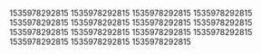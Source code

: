 1535978292815
1535978292815
1535978292815
1535978292815
1535978292815
1535978292815
1535978292815
1535978292815
1535978292815
1535978292815
1535978292815
1535978292815
1535978292815
1535978292815
1535978292815